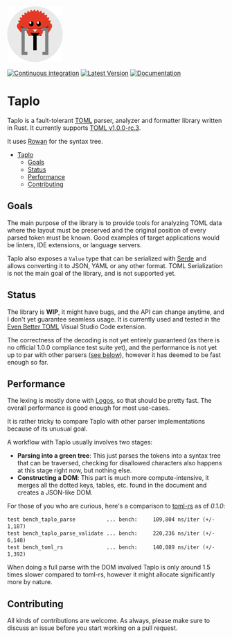 <div style="text-align:left"><img src="taplo-icon.png" width="128"></div>

[![Continuous integration](https://github.com/tamasfe/taplo/workflows/Continuous%20integration/badge.svg)](https://github.com/tamasfe/taplo/actions?query=workflow%3A%22Continuous+integration%22)
[![Latest Version](https://img.shields.io/crates/v/taplo.svg)](https://crates.io/crates/taplo)
[![Documentation](https://docs.rs/taplo/badge.svg)](https://docs.rs/taplo)

# Taplo

Taplo is a fault-tolerant [TOML](https://github.com/toml-lang/toml) parser, analyzer and formatter library written in Rust. It currently supports [TOML v1.0.0-rc.3](https://toml.io/en/v1.0.0-rc.3).

It uses [Rowan](https://github.com/rust-analyzer/rowan) for the syntax tree.

- [Taplo](#taplo)
  - [Goals](#goals)
  - [Status](#status)
  - [Performance](#performance)
  - [Contributing](#contributing)

## Goals

The main purpose of the library is to provide tools for analyzing TOML data where the layout must be preserved and the original position of every parsed token must be known. Good examples of target applications would be linters, IDE extensions, or language servers.

Taplo also exposes a `Value` type that can be serialized with [Serde](https://github.com/serde-rs/serde) and allows converting it to JSON, YAML or any other format. TOML Serialization is not the main goal of the library, and is not supported yet.

## Status

The library is **WIP**, it might have bugs, and the API can change anytime, and I don't yet guarantee seamless usage. It is currently used and tested in the [Even Better TOML](https://marketplace.visualstudio.com/items?itemName=tamasfe.even-better-toml) Visual Studio Code extension.

The correctness of the decoding is not yet entirely guaranteed (as there is no official 1.0.0 compliance test suite yet), and the performance is not yet up to par with other parsers ([see below](#performance)), however it has deemed to be fast enough so far.

## Performance

The lexing is mostly done with [Logos](https://github.com/maciejhirsz/logos), so that should be pretty fast. The overall performance is good enough for most use-cases.

It is rather tricky to compare Taplo with other parser implementations because of its unusual goal.

A workflow with Taplo usually involves two stages:
- **Parsing into a green tree**: This just parses the tokens into a syntax tree that can be traversed, checking for disallowed characters also happens at this stage right now, but nothing else.
- **Constructing a DOM**: This part is much more compute-intensive, it merges all the dotted keys, tables, etc. found in the document and creates a JSON-like DOM.

For those of you who are curious, here's a comparison to [toml-rs](https://github.com/alexcrichton/toml-rs) as of *0.1.0*:

```
test bench_taplo_parse          ... bench:     109,804 ns/iter (+/- 1,187)
test bench_taplo_parse_validate ... bench:     220,236 ns/iter (+/- 6,148)
test bench_toml_rs              ... bench:     140,089 ns/iter (+/- 1,392)
```

When doing a full parse with the DOM involved Taplo is only around 1.5 times slower compared to toml-rs, however it might allocate significantly more by nature.

## Contributing

All kinds of contributions are welcome. As always, please make sure to discuss an issue before you start working on a pull request.
